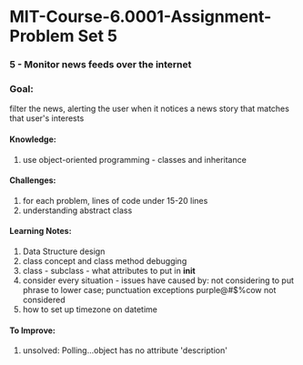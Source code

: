 # MIT-Course-6.0001-Assignment-Problem Set 5

### 5 - Monitor news feeds over the internet 

### Goal: 
filter the news, alerting the user when it notices a news story that matches that user's interests 

#### Knowledge: 
1. use object-oriented programming - classes and inheritance 

#### Challenges:
1. for each problem, lines of code under 15-20 lines
2. understanding abstract class

#### Learning Notes:
1. Data Structure design
2. class concept and class method debugging
3. class - subclass - what attributes to put in __init__
4. consider every situation - issues have caused by: not considering to put phrase to lower case; punctuation exceptions purple@#$%cow not considered
5. how to set up timezone on datetime

#### To Improve:
1. unsolved: Polling...object has no attribute 'description'
